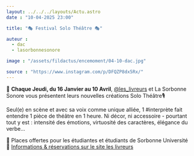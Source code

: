 ```yaml
---
layout: ../../../layouts/Actu.astro
date : "10-04-2025 23:00"

title: "🎭 Festival Solo Théâtre 🎭"

auteur :
  - dac
  - lasorbonnesonore

image : "/assets/fildactus/encemoment/04-10-dac.jpg"

source : "https://www.instagram.com/p/DFQZP8dx5Rx/"
---
```


📅 __Chaque Jeudi, du 16 Janvier au 10 Avril__, [@les_livreurs](https://www.instagram.com/les_livreurs/) et La Sorbonne Sonore vous présentent leurs nouvelles créations Solo Théâtre🎙

Seul(e) en scène et avec sa voix comme unique alliée, 1 #interprète fait entendre 1 pièce de théâtre en 1 heure. Ni décor, ni accessoire - pourtant tout y est : intensité des émotions, virtuosité des caractères, élégance du verbe…

🎫 Places offertes pour les étudiantes et étudiants de Sorbonne Université  
🔗 [Informations & réservations sur le site les livreurs](https://www.billetweb.fr/solo-theatre-2025)